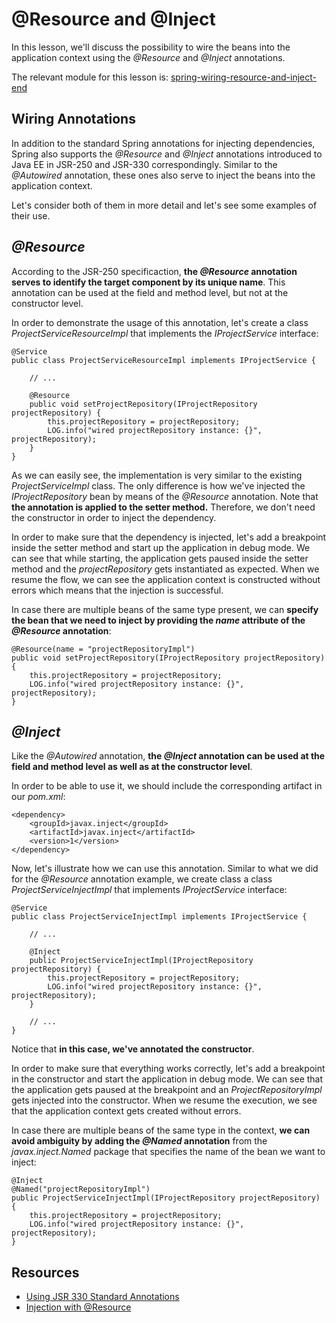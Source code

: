# @Resource and @Inject

In this lesson, we'll discuss the possibility to wire the beans into the application context using the _@Resource_ and _@Inject_ annotations.

The relevant module for this lesson is: [spring-wiring-resource-and-inject-end](../code/learn-spring-m2/spring-application-context-end)

## Wiring Annotations

In addition to the standard Spring annotations for injecting dependencies, Spring also supports the _@Resource_ and _@Inject_ annotations introduced to Java EE in JSR-250 and JSR-330 correspondingly. Similar to the _@Autowired_ annotation, these ones also serve to inject the beans into the application context.

Let's consider both of them in more detail and let's see some examples of their use.

## _@Resource_

According to the JSR-250 specificaction, **the _@Resource_ annotation serves to identify the target component by its unique name**. This annotation can be used at the field and method level, but not at the constructor level.

In order to demonstrate the usage of this annotation, let's create a class _ProjectServiceResourceImpl_ that implements the _IProjectService_ interface:

```
@Service
public class ProjectServiceResourceImpl implements IProjectService {

    // ...

    @Resource
    public void setProjectRepository(IProjectRepository projectRepository) {
        this.projectRepository = projectRepository;
        LOG.info("wired projectRepository instance: {}", projectRepository);
    }
}
```

As we can easily see, the implementation is very similar to the existing _ProjectServiceImpl_ class. The only difference is how we've injected the _IProjectRepository_ bean by means of the _@Resource_ annotation. Note that **the annotation is applied to the setter method.** Therefore, we don't need the constructor in order to inject the dependency.

In order to make sure that the dependency is injected, let's add a breakpoint inside the setter method and start up the application in debug mode. We can see that while starting, the application gets paused inside the setter method and the _projectRepository_ gets instantiated as expected. When we resume the flow, we can see the application context is constructed without errors which means that the injection is successful.

In case there are multiple beans of the same type present, we can **specify the bean that we need to inject by providing the _name_ attribute of the _@Resource_ annotation**:

```
@Resource(name = "projectRepositoryImpl")
public void setProjectRepository(IProjectRepository projectRepository) {
    this.projectRepository = projectRepository;
    LOG.info("wired projectRepository instance: {}", projectRepository);
}
```

## _@Inject_

Like the _@Autowired_ annotation, **the _@Inject_ annotation can be used at the field and method level as well as at the constructor level**.

In order to be able to use it, we should include the corresponding artifact in our _pom.xml_:

```
<dependency>
    <groupId>javax.inject</groupId>
    <artifactId>javax.inject</artifactId>
    <version>1</version>
</dependency>
```

Now, let's illustrate how we can use this annotation. Similar to what we did for the _@Resource_ annotation example, we create class a class _ProjectServiceInjectImpl_ that implements _IProjectService_ interface:

```
@Service
public class ProjectServiceInjectImpl implements IProjectService {
    
    // ...

    @Inject
    public ProjectServiceInjectImpl(IProjectRepository projectRepository) {
        this.projectRepository = projectRepository;
        LOG.info("wired projectRepository instance: {}", projectRepository);
    }

    // ...
}
```

Notice that **in this case, we've annotated the constructor**.

In order to make sure that everything works correctly, let's add a breakpoint in the constructor and start the application in debug mode. We can see that the application gets paused at the breakpoint and an _ProjectRepositoryImpl_ gets injected into the constructor. When we resume the execution, we see that the application context gets created without errors.

In case there are multiple beans of the same type in the context, **we can avoid ambiguity by adding the _@Named_ annotation** from the _javax.inject.Named_ package that specifies the name of the bean we want to inject:

```
@Inject
@Named("projectRepositoryImpl")
public ProjectServiceInjectImpl(IProjectRepository projectRepository) {
    this.projectRepository = projectRepository;
    LOG.info("wired projectRepository instance: {}", projectRepository);
}
```

## Resources
- [Using JSR 330 Standard Annotations](https://docs.spring.io/spring/docs/current/spring-framework-reference/core.html#beans-standard-annotations)
- [Injection with @Resource](https://docs.spring.io/spring/docs/current/spring-framework-reference/core.html#beans-resource-annotation)
